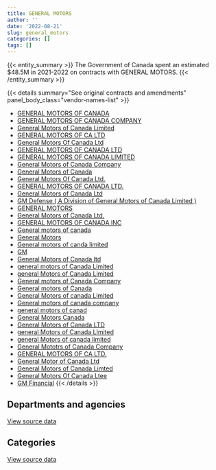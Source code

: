 ```yaml
---
title: GENERAL MOTORS
author: ''
date: '2022-08-21'
slug: general_motors
categories: []
tags: []
---
```


<script src="/rmarkdown-libs/htmlwidgets/htmlwidgets.js"></script>
<link href="/rmarkdown-libs/datatables-css/datatables-crosstalk.css" rel="stylesheet" />
<script src="/rmarkdown-libs/datatables-binding/datatables.js"></script>
<script src="/rmarkdown-libs/jquery/jquery-3.6.0.min.js"></script>
<link href="/rmarkdown-libs/dt-core-bootstrap/css/dataTables.bootstrap.min.css" rel="stylesheet" />
<link href="/rmarkdown-libs/dt-core-bootstrap/css/dataTables.bootstrap.extra.css" rel="stylesheet" />
<script src="/rmarkdown-libs/dt-core-bootstrap/js/jquery.dataTables.min.js"></script>
<script src="/rmarkdown-libs/dt-core-bootstrap/js/dataTables.bootstrap.min.js"></script>
<link href="/rmarkdown-libs/crosstalk/css/crosstalk.min.css" rel="stylesheet" />
<script src="/rmarkdown-libs/crosstalk/js/crosstalk.min.js"></script>
<script src="/rmarkdown-libs/htmlwidgets/htmlwidgets.js"></script>
<link href="/rmarkdown-libs/datatables-css/datatables-crosstalk.css" rel="stylesheet" />
<script src="/rmarkdown-libs/datatables-binding/datatables.js"></script>
<script src="/rmarkdown-libs/jquery/jquery-3.6.0.min.js"></script>
<link href="/rmarkdown-libs/dt-core-bootstrap/css/dataTables.bootstrap.min.css" rel="stylesheet" />
<link href="/rmarkdown-libs/dt-core-bootstrap/css/dataTables.bootstrap.extra.css" rel="stylesheet" />
<script src="/rmarkdown-libs/dt-core-bootstrap/js/jquery.dataTables.min.js"></script>
<script src="/rmarkdown-libs/dt-core-bootstrap/js/dataTables.bootstrap.min.js"></script>
<link href="/rmarkdown-libs/crosstalk/css/crosstalk.min.css" rel="stylesheet" />
<script src="/rmarkdown-libs/crosstalk/js/crosstalk.min.js"></script>

{{< entity_summary >}}
The Government of Canada spent an estimated \$48.5M in 2021-2022 on contracts with GENERAL MOTORS.
{{< /entity_summary >}}

{{< details summary="See original contracts and amendments" panel_body_class="vendor-names-list" >}}
- [GENERAL MOTORS OF CANADA](https://search.open.canada.ca/en/ct/?sort=contract_value_f%20desc&page=1&search_text=%22GENERAL%20MOTORS%20OF%20CANADA%22)
- [GENERAL MOTORS OF CANADA COMPANY](https://search.open.canada.ca/en/ct/?sort=contract_value_f%20desc&page=1&search_text=%22GENERAL%20MOTORS%20OF%20CANADA%20COMPANY%22)
- [General Motors of Canada Limited](https://search.open.canada.ca/en/ct/?sort=contract_value_f%20desc&page=1&search_text=%22General%20Motors%20of%20Canada%20Limited%22)
- [GENERAL MOTORS OF CA LTD](https://search.open.canada.ca/en/ct/?sort=contract_value_f%20desc&page=1&search_text=%22GENERAL%20MOTORS%20OF%20CA%20LTD%22)
- [General Motors Of Canada Ltd](https://search.open.canada.ca/en/ct/?sort=contract_value_f%20desc&page=1&search_text=%22General%20Motors%20Of%20Canada%20Ltd%22)
- [GENERAL MOTORS OF CANADA LTD](https://search.open.canada.ca/en/ct/?sort=contract_value_f%20desc&page=1&search_text=%22GENERAL%20MOTORS%20OF%20CANADA%20LTD%22)
- [GENERAL MOTORS OF CANADA LIMITED](https://search.open.canada.ca/en/ct/?sort=contract_value_f%20desc&page=1&search_text=%22GENERAL%20MOTORS%20OF%20CANADA%20LIMITED%22)
- [General Motors of Canada Company](https://search.open.canada.ca/en/ct/?sort=contract_value_f%20desc&page=1&search_text=%22General%20Motors%20of%20Canada%20Company%22)
- [General Motors of Canada](https://search.open.canada.ca/en/ct/?sort=contract_value_f%20desc&page=1&search_text=%22General%20Motors%20of%20Canada%22)
- [General Motors Of Canada Ltd.](https://search.open.canada.ca/en/ct/?sort=contract_value_f%20desc&page=1&search_text=%22General%20Motors%20Of%20Canada%20Ltd.%22)
- [GENERAL MOTORS OF CANADA LTD.](https://search.open.canada.ca/en/ct/?sort=contract_value_f%20desc&page=1&search_text=%22GENERAL%20MOTORS%20OF%20CANADA%20LTD.%22)
- [General Motors of Canada Ltd](https://search.open.canada.ca/en/ct/?sort=contract_value_f%20desc&page=1&search_text=%22General%20Motors%20of%20Canada%20Ltd%22)
- [GM Defense ( A Division of General Motors of Canada Limited )](https://search.open.canada.ca/en/ct/?sort=contract_value_f%20desc&page=1&search_text=%22GM%20Defense%20%28%20A%20Division%20of%20General%20Motors%20of%20Canada%20Limited%20%29%22)
- [GENERAL MOTORS](https://search.open.canada.ca/en/ct/?sort=contract_value_f%20desc&page=1&search_text=%22GENERAL%20MOTORS%22)
- [General Motors of Canada Ltd.](https://search.open.canada.ca/en/ct/?sort=contract_value_f%20desc&page=1&search_text=%22General%20Motors%20of%20Canada%20Ltd.%22)
- [GENERAL MOTORS OF CANADA INC](https://search.open.canada.ca/en/ct/?sort=contract_value_f%20desc&page=1&search_text=%22GENERAL%20MOTORS%20OF%20CANADA%20INC%22)
- [General motors of canada](https://search.open.canada.ca/en/ct/?sort=contract_value_f%20desc&page=1&search_text=%22General%20motors%20of%20canada%22)
- [General Motors](https://search.open.canada.ca/en/ct/?sort=contract_value_f%20desc&page=1&search_text=%22General%20Motors%22)
- [General motors of canda limited](https://search.open.canada.ca/en/ct/?sort=contract_value_f%20desc&page=1&search_text=%22General%20motors%20of%20canda%20limited%22)
- [GM](https://search.open.canada.ca/en/ct/?sort=contract_value_f%20desc&page=1&search_text=%22GM%22)
- [General Motors of Canada ltd](https://search.open.canada.ca/en/ct/?sort=contract_value_f%20desc&page=1&search_text=%22General%20Motors%20of%20Canada%20ltd%22)
- [general motors of Canada Limited](https://search.open.canada.ca/en/ct/?sort=contract_value_f%20desc&page=1&search_text=%22general%20motors%20of%20Canada%20Limited%22)
- [general Motors of Canada Limited](https://search.open.canada.ca/en/ct/?sort=contract_value_f%20desc&page=1&search_text=%22general%20Motors%20of%20Canada%20Limited%22)
- [General motors of Canada Company](https://search.open.canada.ca/en/ct/?sort=contract_value_f%20desc&page=1&search_text=%22General%20motors%20of%20Canada%20Company%22)
- [General motors of Canada](https://search.open.canada.ca/en/ct/?sort=contract_value_f%20desc&page=1&search_text=%22General%20motors%20of%20Canada%22)
- [General Motors of canada Limited](https://search.open.canada.ca/en/ct/?sort=contract_value_f%20desc&page=1&search_text=%22General%20Motors%20of%20canada%20Limited%22)
- [General motors of canada company](https://search.open.canada.ca/en/ct/?sort=contract_value_f%20desc&page=1&search_text=%22General%20motors%20of%20canada%20company%22)
- [general motors of canad](https://search.open.canada.ca/en/ct/?sort=contract_value_f%20desc&page=1&search_text=%22general%20motors%20of%20canad%22)
- [General Motors Canada](https://search.open.canada.ca/en/ct/?sort=contract_value_f%20desc&page=1&search_text=%22General%20Motors%20Canada%22)
- [General Motors of Canada LTD](https://search.open.canada.ca/en/ct/?sort=contract_value_f%20desc&page=1&search_text=%22General%20Motors%20of%20Canada%20LTD%22)
- [general Motors of Canada LImited](https://search.open.canada.ca/en/ct/?sort=contract_value_f%20desc&page=1&search_text=%22general%20Motors%20of%20Canada%20LImited%22)
- [general Motors of canada limited](https://search.open.canada.ca/en/ct/?sort=contract_value_f%20desc&page=1&search_text=%22general%20Motors%20of%20canada%20limited%22)
- [General Mototrs of Canada Company](https://search.open.canada.ca/en/ct/?sort=contract_value_f%20desc&page=1&search_text=%22General%20Mototrs%20of%20Canada%20Company%22)
- [GENERAL MOTORS OF CA LTD.](https://search.open.canada.ca/en/ct/?sort=contract_value_f%20desc&page=1&search_text=%22GENERAL%20MOTORS%20OF%20CA%20LTD.%22)
- [General Motor of Canada Ltd](https://search.open.canada.ca/en/ct/?sort=contract_value_f%20desc&page=1&search_text=%22General%20Motor%20of%20Canada%20Ltd%22)
- [General Motors of Canada Limted](https://search.open.canada.ca/en/ct/?sort=contract_value_f%20desc&page=1&search_text=%22General%20Motors%20of%20Canada%20Limted%22)
- [General Motors Of Canada Ltee](https://search.open.canada.ca/en/ct/?sort=contract_value_f%20desc&page=1&search_text=%22General%20Motors%20Of%20Canada%20Ltee%22)
- [GM Financial](https://search.open.canada.ca/en/ct/?sort=contract_value_f%20desc&page=1&search_text=%22GM%20Financial%22)
{{< /details >}}

## Departments and agencies

<div id="htmlwidget-1" style="width:100%;height:auto;" class="datatables html-widget"></div>
<script type="application/json" data-for="htmlwidget-1">{"x":{"style":"bootstrap","filter":"none","vertical":false,"data":[["<a href=\"/departments/aafc-aac/\">Agriculture and Agri-Food Canada<\/a>","<a href=\"/departments/aandc-aadnc/\">Crown-Indigenous Relations and Northern Affairs Canada<\/a>","<a href=\"/departments/acoa-apeca/\">Atlantic Canada Opportunities Agency<\/a>","<a href=\"/departments/cannor/\">Canadian Northern Economic Development Agency<\/a>","<a href=\"/departments/cbsa-asfc/\">Canada Border Services Agency<\/a>","<a href=\"/departments/cfia-acia/\">Canadian Food Inspection Agency<\/a>","<a href=\"/departments/cgc-ccg/\">Canadian Grain Commission<\/a>","<a href=\"/departments/cra-arc/\">Canada Revenue Agency<\/a>","<a href=\"/departments/csc-scc/\">Correctional Service of Canada<\/a>","<a href=\"/departments/dfatd-maecd/\">Global Affairs Canada<\/a>","<a href=\"/departments/dfo-mpo/\">Fisheries and Oceans Canada<\/a>","<a href=\"/departments/dnd-mdn/\">National Defence<\/a>","<a href=\"/departments/ec/\">Environment and Climate Change Canada<\/a>","<a href=\"/departments/esdc-edsc/\">Employment and Social Development Canada<\/a>","<a href=\"/departments/hc-sc/\">Health Canada<\/a>","<a href=\"/departments/ic/\">Innovation, Science and Economic Development Canada<\/a>","<a href=\"/departments/isc-sac/\">Indigenous Services Canada<\/a>","<a href=\"/departments/nrc-cnrc/\">National Research Council Canada<\/a>","<a href=\"/departments/nrcan-rncan/\">Natural Resources Canada<\/a>","<a href=\"/departments/pbc-clcc/\">Parole Board of Canada<\/a>","<a href=\"/departments/pc/\">Parks Canada<\/a>","<a href=\"/departments/pch/\">Canadian Heritage<\/a>","<a href=\"/departments/phac-aspc/\">Public Health Agency of Canada<\/a>","<a href=\"/departments/pwgsc-tpsgc/\">Public Services and Procurement Canada<\/a>","<a href=\"/departments/rcmp-grc/\">Royal Canadian Mounted Police<\/a>","<a href=\"/departments/ssc-spc/\">Shared Services Canada<\/a>","<a href=\"/departments/statcan/\">Statistics Canada<\/a>","<a href=\"/departments/tc/\">Transport Canada<\/a>"],[347791.7,null,67908.66,null,3119708.14,493782.57,null,37686.6,727129.56,102141,468104.78,6044670.18,null,29414.13,63475.64,462888.53,null,47706.57,272107.09,null,1386587.92,null,null,45934.35,26705224.21,null,null,327411.19],[352152.05,null,30982.15,37383.23,2358400.41,208848.35,null,null,489965.68,null,633256,3558077.18,41658.89,null,35588.7,null,52588.07,null,102376.54,null,452038.53,null,null,null,31806780.61,262680.93,null,91601.33],[1121122.23,null,null,null,763263.61,55342.6,35578.2,null,131983.95,null,3131051.97,1882606.56,509422.86,85591.88,null,43322,756080.22,null,221803.56,null,1047878.68,46413.15,9381476.71,98219.03,21593125.16,null,35613.08,357793.95],[881953.59,51894.15,30328.95,null,2108642.73,null,null,null,460464.51,35441,625726.98,7909825.31,1546412.02,15115.35,null,null,80819.06,76073.86,211709.75,71634.15,636907.28,null,1489123.29,342698.98,31808419.69,null,null,111989.22]],"container":"<table class=\"table table-striped table-hover row-border order-column display\">\n  <thead>\n    <tr>\n      <th>Department<\/th>\n      <th>2018-2019<\/th>\n      <th>2019-2020<\/th>\n      <th>2020-2021<\/th>\n      <th>2021-2022<\/th>\n    <\/tr>\n  <\/thead>\n<\/table>","options":{"order":[[4,"desc"]],"pageLength":10,"autoWidth":true,"columnDefs":[{"targets":1,"render":"function(data, type, row, meta) {\n    return type !== 'display' ? data : DTWidget.formatCurrency(data, \"$\", 2, 3, \",\", \".\", true, null);\n  }"},{"targets":2,"render":"function(data, type, row, meta) {\n    return type !== 'display' ? data : DTWidget.formatCurrency(data, \"$\", 2, 3, \",\", \".\", true, null);\n  }"},{"targets":3,"render":"function(data, type, row, meta) {\n    return type !== 'display' ? data : DTWidget.formatCurrency(data, \"$\", 2, 3, \",\", \".\", true, null);\n  }"},{"targets":4,"render":"function(data, type, row, meta) {\n    return type !== 'display' ? data : DTWidget.formatCurrency(data, \"$\", 2, 3, \",\", \".\", true, null);\n  }"},{"width":"16%","targets":[1,2,3,4]},{"className":"dt-right","targets":[1,2,3,4]}],"orderClasses":false}},"evals":["options.columnDefs.0.render","options.columnDefs.1.render","options.columnDefs.2.render","options.columnDefs.3.render"],"jsHooks":[]}</script>
<p class="text-right">
<a href="https://github.com/GoC-Spending/contracts-data/tree/main/data/out/vendors/general_motors/summary_by_fiscal_year_by_department.csv" class="source-data-link btn btn-link">View source data</a>
</p>

## Categories

<div id="htmlwidget-2" style="width:100%;height:auto;" class="datatables html-widget"></div>
<script type="application/json" data-for="htmlwidget-2">{"x":{"style":"bootstrap","filter":"none","vertical":false,"data":[["<a href=\"/categories/11_defence/\">Defence<\/a>","<a href=\"/categories/4_medical/\">Medical<\/a>","<a href=\"/categories/5_transportation_and_logistics/\">Transportation and logistics<\/a>","<a href=\"/categories/6_industrial_products_and_services/\">Industrial products and services<\/a>"],[5988579.18,null,34705002.64,56091],[3558077.18,null,36956301.46,null],[1882606.56,9381476.71,29934629.98,98976.15],[7909825.31,1489123.29,39096231.27,null]],"container":"<table class=\"table table-striped table-hover row-border order-column display\">\n  <thead>\n    <tr>\n      <th>Category<\/th>\n      <th>2018-2019<\/th>\n      <th>2019-2020<\/th>\n      <th>2020-2021<\/th>\n      <th>2021-2022<\/th>\n    <\/tr>\n  <\/thead>\n<\/table>","options":{"order":[[4,"desc"]],"dom":"t","pageLength":30,"autoWidth":true,"columnDefs":[{"targets":1,"render":"function(data, type, row, meta) {\n    return type !== 'display' ? data : DTWidget.formatCurrency(data, \"$\", 2, 3, \",\", \".\", true, null);\n  }"},{"targets":2,"render":"function(data, type, row, meta) {\n    return type !== 'display' ? data : DTWidget.formatCurrency(data, \"$\", 2, 3, \",\", \".\", true, null);\n  }"},{"targets":3,"render":"function(data, type, row, meta) {\n    return type !== 'display' ? data : DTWidget.formatCurrency(data, \"$\", 2, 3, \",\", \".\", true, null);\n  }"},{"targets":4,"render":"function(data, type, row, meta) {\n    return type !== 'display' ? data : DTWidget.formatCurrency(data, \"$\", 2, 3, \",\", \".\", true, null);\n  }"},{"width":"16%","targets":[1,2,3,4]},{"className":"dt-right","targets":[1,2,3,4]}],"orderClasses":false,"lengthMenu":[10,25,30,50,100]}},"evals":["options.columnDefs.0.render","options.columnDefs.1.render","options.columnDefs.2.render","options.columnDefs.3.render"],"jsHooks":[]}</script>
<p class="text-right">
<a href="https://github.com/GoC-Spending/contracts-data/tree/main/data/out/vendors/general_motors/summary_by_fiscal_year_by_category.csv" class="source-data-link btn btn-link">View source data</a>
</p>
